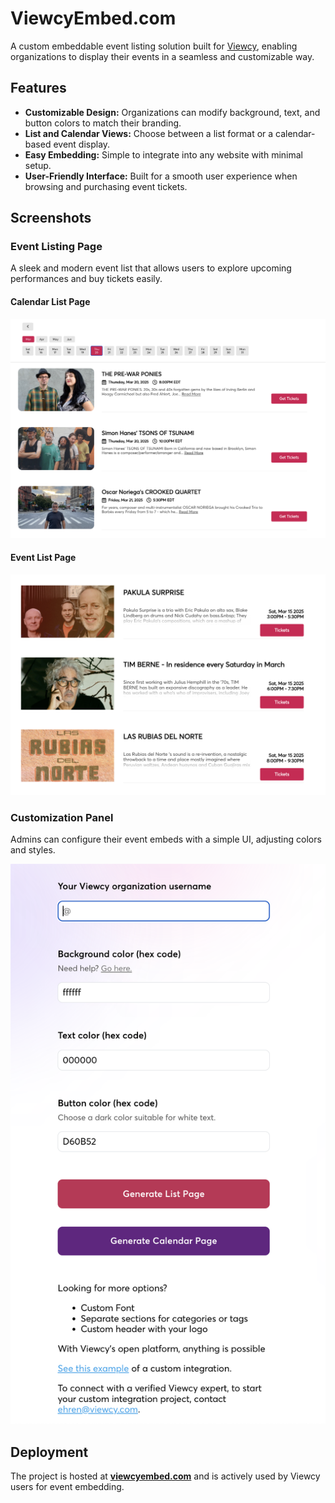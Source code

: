 # ViewcyEmbed.com

A custom embeddable event listing solution built for [Viewcy](https://viewcy.com), enabling organizations to display their events in a seamless and customizable way.

## Features

-   **Customizable Design:** Organizations can modify background, text, and button colors to match their branding.
-   **List and Calendar Views:** Choose between a list format or a calendar-based event display.
-   **Easy Embedding:** Simple to integrate into any website with minimal setup.
-   **User-Friendly Interface:** Built for a smooth user experience when browsing and purchasing event tickets.

## Screenshots

### Event Listing Page

A sleek and modern event list that allows users to explore upcoming performances and buy tickets easily.

#### Calendar List Page

![Calendar List Page](./public/images/calendar-page.png)

#### Event List Page

![Event List Page](./public/images/list-page.png)

### Customization Panel

Admins can configure their event embeds with a simple UI, adjusting colors and styles.

![Customization Panel](./public/images/embed-home.png)

## Deployment

The project is hosted at **[viewcyembed.com](https://viewcyembed.com)** and is actively used by Viewcy users for event embedding.
